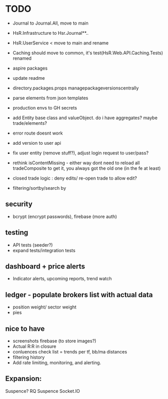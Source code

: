 ﻿
# TODO
- Journal to Journal.All, move to main
- HsR.Infrastructure to Hsr.Journal**..
- HsR.UserService < move to main and rename
- Caching should move to common, it's test(HsR.Web.API.Caching.Tests) renamed

- aspire packages

- update readme
- directory.packages.props managepackageversionscentrally
- parse elements from json templates
- production envs to GH secrets
- add Entity base class and valueObject. do i have aggregates? maybe trade/elements?

- error route doesnt work 

- add version to user api
- fix user entity (remove stuff?), adjust login request to user/pass?

- rethink isContentMissing - either way dont need to reload all tradeComposite to get it, you always got the old one (in the fe at least)
- closed trade logic : deny edits/ re-open trade to allow edit?

- filtering/sortby/search by

## security
 - bcrypt (encrypt passwords), firebase (more auth)

## testing
- API tests (seeder?)
- expand tests/integration tests

## dashboard + price alerts
- Indicator alerts, upcoming reports, trend watch

## ledger - populate brokers list with actual data
- position weight/ sector weight
- pies

## nice to have
- screenshots firebase (to store images?)
- Actual R:R in closure
- conluences check list = trends per tf, bb/ma distances
- filtering history
- Add rate limiting, monitoring, and alerting.

## Expansion:
Suspence? RQ Suspence
Socket.IO